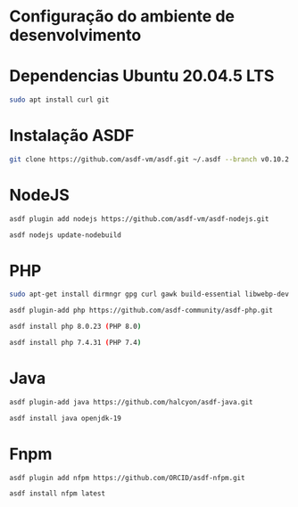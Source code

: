 # Configuração do ambiente de desenvolvimento

# Dependencias Ubuntu 20.04.5 LTS

```bash
sudo apt install curl git
```

# Instalação ASDF

```bash
git clone https://github.com/asdf-vm/asdf.git ~/.asdf --branch v0.10.2
```

# NodeJS

```bash
asdf plugin add nodejs https://github.com/asdf-vm/asdf-nodejs.git
```

```bash
asdf nodejs update-nodebuild
```


# PHP

```bash
sudo apt-get install dirmngr gpg curl gawk build-essential libwebp-dev libfreetype6-dev libjpeg-turbo8-dev gdlib libwebp
```

```bash
asdf plugin-add php https://github.com/asdf-community/asdf-php.git
```

```bash
asdf install php 8.0.23 (PHP 8.0)
```

```bash
asdf install php 7.4.31 (PHP 7.4)
```

# Java

```bash
asdf plugin-add java https://github.com/halcyon/asdf-java.git
```

```bash
asdf install java openjdk-19
```

# Fnpm

```bash
asdf plugin add nfpm https://github.com/ORCID/asdf-nfpm.git
```

```bash
asdf install nfpm latest
```
